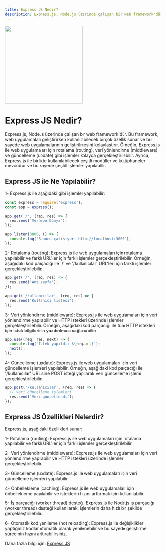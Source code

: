```yaml
---
title: Express JS Nedir?
description: Express.js, Node.js üzerinde çalışan bir web framework'dür.
---
```


<img src="https://upload.wikimedia.org/wikipedia/commons/6/64/Expressjs.png"  width="250"/>

# Express JS Nedir?

Express.js, Node.js üzerinde çalışan bir web framework'dür. Bu framework, web uygulamaları geliştirirken kullanılabilecek birçok özellik sunar ve bu sayede web uygulamalarının geliştirilmesini kolaylaştırır. Örneğin, Express.js ile web uygulamaları için rotalama (routing), veri yönlendirme (middleware) ve güncelleme (update) gibi işlemler kolayca gerçekleştirilebilir. Ayrıca, Express.js ile birlikte kullanılabilecek çeşitli modüller ve kütüphaneler mevcuttur ve bu sayede çeşitli işlemler yapılabilir.

## Express JS ile Ne Yapılabilir?

1- Express.js ile aşağıdaki gibi işlemler yapılabilir:
```js
const express = require('express');
const app = express();

app.get('/', (req, res) => {
  res.send('Merhaba Dünya');
});

app.listen(3000, () => {
  console.log('Sunucu çalışıyor: http://localhost:3000');
});
```

2- Rotalama (routing): Express.js ile web uygulamaları için rotalama yapılabilir ve farklı URL'ler için farklı işlemler gerçekleştirilebilir. Örneğin, aşağıdaki kod parçacığı ile '/' ve '/kullanıcılar' URL'leri için farklı işlemler gerçekleştirilebilir:
```js
app.get('/', (req, res) => {
  res.send('Ana sayfa');
});

app.get('/kullanıcılar', (req, res) => {
  res.send('Kullanıcı listesi');
});

```
3- Veri yönlendirme (middleware): Express.js ile web uygulamaları için veri yönlendirme yapılabilir ve HTTP istekleri üzerinde işlemler gerçekleştirilebilir. Örneğin, aşağıdaki kod parçacığı ile tüm HTTP istekleri için istek bilgilerinin yazdırılması sağlanabilir:
```js
app.use((req, res, next) => {
  console.log(`İstek yapıldı: ${req.url}`);
  next();
});
```
4- Güncelleme (update): Express.js ile web uygulamaları için veri güncelleme işlemleri yapılabilir. Örneğin, aşağıdaki kod parçacığı ile '/kullanıcılar' URL'sine POST isteği yapılarak veri güncelleme işlemi gerçekleştirilebilir:
```js
app.post('/kullanıcılar', (req, res) => {
  // Veri güncelleme işlemleri
  res.send('Veri güncellendi');
});
```

## Express JS Özellikleri Nelerdir?
Express.js, aşağıdaki özellikleri sunar:

1- Rotalama (routing): Express.js ile web uygulamaları için rotalama yapılabilir ve farklı URL'ler için farklı işlemler gerçekleştirilebilir.

2- Veri yönlendirme (middleware): Express.js ile web uygulamaları için veri yönlendirme yapılabilir ve HTTP istekleri üzerinde işlemler gerçekleştirilebilir.

3- Güncelleme (update): Express.js ile web uygulamaları için veri güncelleme işlemleri yapılabilir.

4- Önbellekleme (caching): Express.js ile web uygulamaları için önbellekleme yapılabilir ve isteklerin hızını arttırmak için kullanılabilir.

5- İş parçacığı (worker thread) desteği: Express.js ile Node.js iş parçacığı (worker thread) desteği kullanılarak, işlemlerin daha hızlı bir şekilde gerçekleştirilebilir.

6- Otomatik kod yenileme (hot reloading): Express.js ile değişiklikler yaptığınız kodlar otomatik olarak yenilenebilir ve bu sayede geliştirme sürecinin hızını arttırabilirsiniz.

Daha fazla bilgi için: [Express JS](https://expressjs.com/)
